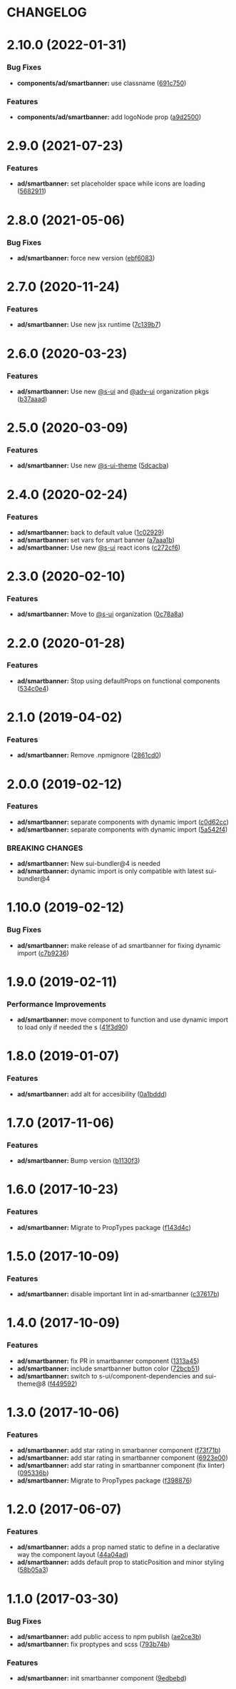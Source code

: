 # CHANGELOG

# 2.10.0 (2022-01-31)


### Bug Fixes

* **components/ad/smartbanner:** use classname ([691c750](https://github.com/SUI-Components/adevinta-spain-components/commit/691c750f32dacee5ac5847d1268a8fdd9e627001))


### Features

* **components/ad/smartbanner:** add logoNode prop ([a9d2500](https://github.com/SUI-Components/adevinta-spain-components/commit/a9d25008433ce3df9c40c114e4d357fdd3113fbe))



# 2.9.0 (2021-07-23)


### Features

* **ad/smartbanner:** set placeholder space while icons are loading ([5682911](https://github.com/SUI-Components/adevinta-spain-components/commit/568291121d50cdd3dea694125d629a5b6ea1dd3a))



# 2.8.0 (2021-05-06)


### Bug Fixes

* **ad/smartbanner:** force new version ([ebf6083](https://github.com/SUI-Components/adevinta-spain-components/commit/ebf60832d2c1e030f2a091df5e2e3d71459f86dd))



# 2.7.0 (2020-11-24)


### Features

* **ad/smartbanner:** Use new jsx runtime ([7c139b7](https://github.com/SUI-Components/adevinta-spain-components/commit/7c139b747c22addf53d5b41d8e434339d94e59c7))



# 2.6.0 (2020-03-23)


### Features

* **ad/smartbanner:** Use new [@s-ui](https://github.com/s-ui) and [@adv-ui](https://github.com/adv-ui) organization pkgs ([b37aaad](https://github.com/SUI-Components/adevinta-spain-components/commit/b37aaad847ac310d1267c9193d0db56c76846d5b))



# 2.5.0 (2020-03-09)


### Features

* **ad/smartbanner:** Use new [@s-ui-theme](https://github.com/s-ui-theme) ([5dcacba](https://github.com/SUI-Components/adevinta-spain-components/commit/5dcacbaddf970de6e748f5ca272240a4c795cba3))



# 2.4.0 (2020-02-24)


### Features

* **ad/smartbanner:** back to default value ([1c02929](https://github.com/SUI-Components/adevinta-spain-components/commit/1c02929cc837bba7f1cfe7e50ddcdc31514e824f))
* **ad/smartbanner:** set vars for smart banner ([a7aaa1b](https://github.com/SUI-Components/adevinta-spain-components/commit/a7aaa1b8d4245a4c9c7b05e015015294cb912799))
* **ad/smartbanner:** Use new [@s-ui](https://github.com/s-ui) react icons ([c272cf6](https://github.com/SUI-Components/adevinta-spain-components/commit/c272cf635cfdaa59d2c9541298728c83cde8570f))



# 2.3.0 (2020-02-10)


### Features

* **ad/smartbanner:** Move to [@s-ui](https://github.com/s-ui) organization ([0c78a8a](https://github.com/SUI-Components/adevinta-spain-components/commit/0c78a8a45c2a7b211463e040c440740120b277fc))



# 2.2.0 (2020-01-28)


### Features

* **ad/smartbanner:** Stop using defaultProps on functional components ([534c0e4](https://github.com/SUI-Components/adevinta-spain-components/commit/534c0e412e7fdf372a66cb291a738164eea84e81))



# 2.1.0 (2019-04-02)


### Features

* **ad/smartbanner:** Remove .npmignore ([2861cd0](https://github.com/SUI-Components/adevinta-spain-components/commit/2861cd06def93ef60062ef14622f093a31ad3ecb))



# 2.0.0 (2019-02-12)


### Features

* **ad/smartbanner:** separate components with dynamic import ([c0d62cc](https://github.com/SUI-Components/adevinta-spain-components/commit/c0d62cc113af4201cd94d23c913df8423b0b7579))
* **ad/smartbanner:** separate components with dynamic import ([5a542f4](https://github.com/SUI-Components/adevinta-spain-components/commit/5a542f4038aaec5a6192d9510768ee86128d133d))


### BREAKING CHANGES

* **ad/smartbanner:** New sui-bundler@4 is needed
* **ad/smartbanner:** dynamic import is only compatible with latest sui-bundler@4



# 1.10.0 (2019-02-12)


### Bug Fixes

* **ad/smartbanner:** make release of ad smartbanner for fixing dynamic import ([c7b9236](https://github.com/SUI-Components/adevinta-spain-components/commit/c7b923618d0cf82c64e73560cb03482d5652d112))



# 1.9.0 (2019-02-11)


### Performance Improvements

* **ad/smartbanner:** move component to function and use dynamic import to load only if needed the s ([41f3d90](https://github.com/SUI-Components/adevinta-spain-components/commit/41f3d90c13611d5be7d3e163f84b050b532c7a54))



# 1.8.0 (2019-01-07)


### Features

* **ad/smartbanner:** add alt for accesibility ([0a1bddd](https://github.com/SUI-Components/adevinta-spain-components/commit/0a1bddd3458ce44631aafb78486e0e73623afe42))



# 1.7.0 (2017-11-06)


### Features

* **ad/smartbanner:** Bump version ([b1130f3](https://github.com/SUI-Components/adevinta-spain-components/commit/b1130f3554c777c5511a306416db198c70a67703))



# 1.6.0 (2017-10-23)


### Features

* **ad/smartbanner:** Migrate to PropTypes package ([f143d4c](https://github.com/SUI-Components/adevinta-spain-components/commit/f143d4ce41d9b7cdfa1e88c91b073f612152cf26))



# 1.5.0 (2017-10-09)


### Features

* **ad/smartbanner:** disable important lint in ad-smartbanner ([c37617b](https://github.com/SUI-Components/adevinta-spain-components/commit/c37617b6fc73120205328df28eec9d9f214c064e))



# 1.4.0 (2017-10-09)


### Features

* **ad/smartbanner:** fix PR in smartbanner component ([1313a45](https://github.com/SUI-Components/adevinta-spain-components/commit/1313a452c8fa24b33dd0eb7721c9544449ec91d5))
* **ad/smartbanner:** include smartbanner button color ([72bcb51](https://github.com/SUI-Components/adevinta-spain-components/commit/72bcb51a723d16dd86266ac54539fa4f5602bfcd))
* **ad/smartbanner:** switch to s-ui/component-dependencies and sui-theme@8 ([f449592](https://github.com/SUI-Components/adevinta-spain-components/commit/f449592e2d64b780cb6b651cd56c5b194dc8aae3))



# 1.3.0 (2017-10-06)


### Features

* **ad/smartbanner:** add star rating in smarbanner component ([f73f71b](https://github.com/SUI-Components/adevinta-spain-components/commit/f73f71b7a4cd37d1b902deb25ba4383e30e842e9))
* **ad/smartbanner:** add star rating in smartbanner component ([6923e00](https://github.com/SUI-Components/adevinta-spain-components/commit/6923e00fea6e5eaca8ec13dbd505126a3ada9062))
* **ad/smartbanner:** add star rating in smartbanner component (fix linter) ([095336b](https://github.com/SUI-Components/adevinta-spain-components/commit/095336b31b65d59ae0b54a4ea67030880f9cf70f))
* **ad/smartbanner:** Migrate to PropTypes package ([f398876](https://github.com/SUI-Components/adevinta-spain-components/commit/f398876e3b8f26016e050e826e97a9a1ba989ef8))



# 1.2.0 (2017-06-07)


### Features

* **ad/smartbanner:** adds a prop named static to define in a declarative way the component layout ([44a04ad](https://github.com/SUI-Components/adevinta-spain-components/commit/44a04addb845d74a9641191be19b32bf585f6f5d))
* **ad/smartbanner:** adds default prop to staticPosition and minor styling ([58b05a3](https://github.com/SUI-Components/adevinta-spain-components/commit/58b05a3aa9b577a5a367f30397a7dc1630131980))



# 1.1.0 (2017-03-30)


### Bug Fixes

* **ad/smartbanner:** add public access to npm publish ([ae2ce3b](https://github.com/SUI-Components/adevinta-spain-components/commit/ae2ce3b7124ae6ab4256c6957fe502759871d6d4))
* **ad/smartbanner:** fix proptypes and scss ([793b74b](https://github.com/SUI-Components/adevinta-spain-components/commit/793b74bb9802be99d990a7ea8cfb709952d33e28))


### Features

* **ad/smartbanner:** init smartbanner component ([9edbebd](https://github.com/SUI-Components/adevinta-spain-components/commit/9edbebdf27d6d7b809d7feb7f61b4bbaf1dee466))



